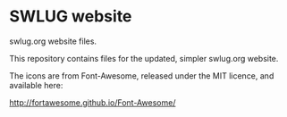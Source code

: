 SWLUG website
=============

swlug.org website files.

This repository contains files for the updated, simpler swlug.org website.

The icons are from Font-Awesome, released under the MIT licence, and available here:

http://fortawesome.github.io/Font-Awesome/
